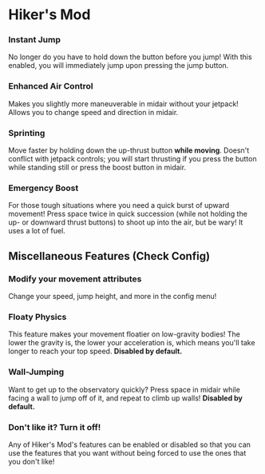 # Hiker's Mod
### Instant Jump
No longer do you have to hold down the button before you jump! With this enabled, you will immediately jump upon pressing the jump button.

### Enhanced Air Control
Makes you slightly more maneuverable in midair without your jetpack! Allows you to change speed and direction in midair.

### Sprinting
Move faster by holding down the up-thrust button **while moving**. Doesn't conflict with jetpack controls; you will start thrusting if you press the button while standing still or press the boost button in midair.

### Emergency Boost
For those tough situations where you need a quick burst of upward movement! Press space twice in quick succession (while not holding the up- or downward thrust buttons) to shoot up into the air, but be wary! It uses a lot of fuel.

## Miscellaneous Features (Check Config)

### Modify your movement attributes
Change your speed, jump height, and more in the config menu!

### Floaty Physics
This feature makes your movement floatier on low-gravity bodies! The lower the gravity is, the lower your acceleration is, which means you'll take longer to reach your top speed. **Disabled by default.**

### Wall-Jumping
Want to get up to the observatory quickly? Press space in midair while facing a wall to jump off of it, and repeat to climb up walls! **Disabled by default.**

### Don't like it? Turn it off!
Any of Hiker's Mod's features can be enabled or disabled so that you can use the features that you want without being forced to use the ones that you don't like!
